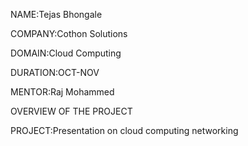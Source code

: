 NAME:Tejas Bhongale

COMPANY:Cothon Solutions

DOMAIN:Cloud Computing

DURATION:OCT-NOV

MENTOR:Raj Mohammed

OVERVIEW OF THE PROJECT 

PROJECT:Presentation on cloud computing networking
